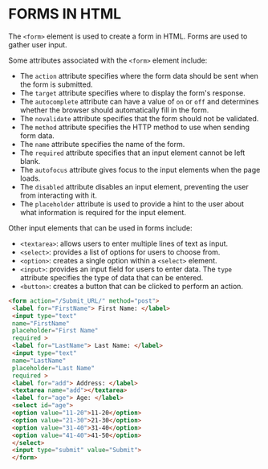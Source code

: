 # FORMS IN HTML

The `<form>` element is used to create a form in HTML. Forms are
used to gather user input.

Some attributes associated with the `<form>` element include:

- The `action` attribute specifies where the form data should be
  sent when the form is submitted.
- The `target` attribute specifies where to display the form's
  response.
- The `autocomplete` attribute can have a value of `on` or `off`
  and determines whether the browser should automatically
  fill in the form.
- The `novalidate` attribute specifies that the form should not
  be validated.
- The `method` attribute specifies the HTTP method to use
  when sending form data.
- The `name` attribute specifies the name of the form.
- The `required` attribute specifies that an input element
  cannot be left blank.
- The `autofocus` attribute gives focus to the input elements
  when the page loads.
- The `disabled` attribute disables an input element, preventing
  the user from interacting with it.
- The `placeholder` attribute is used to provide a hint to the
  user about what information is required for the input
  element.

Other input elements that can be used in forms include:

- `<textarea>`: allows users to enter multiple lines of text as
  input.
- `<select>`: provides a list of options for users to choose from.
- `<option>`: creates a single option within a `<select>` element.
- `<input>`: provides an input field for users to enter data. The
  `type` attribute specifies the type of data that can be entered.
- `<button>`: creates a button that can be clicked to perform an
  action.

```html
<form action="/Submit_URL/" method="post">
 <label for="FirstName"> First Name: </label>
 <input type="text"
 name="FirstName"
 placeholder="First Name"
 required >
 <label for="LastName"> Last Name: </label>
 <input type="text"
 name="LastName"
 placeholder="Last Name"
 required >
 <label for="add"> Address: </label>
 <textarea name="add"></textarea>
 <label for="age"> Age: </label>
 <select id="age">
 <option value="11-20">11-20</option>
 <option value="21-30">21-30</option>
 <option value="31-40">31-40</option>
 <option value="41-40">41-50</option>
 </select>
 <input type="submit" value="Submit">
 </form>